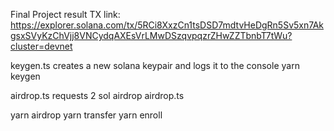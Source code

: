Final Project result TX link:
https://explorer.solana.com/tx/5RCi8XxzCn1tsDSD7mdtvHeDgRn5Sv5xn7AkgsxSVyKzChVjj8VNCydqAXEsVrLMwDSzqvpqzrZHwZZTbnbT7tWu?cluster=devnet

keygen.ts creates a new solana keypair and logs it to the console
yarn keygen

airdrop.ts requests 2 sol airdrop
airdrop.ts

yarn airdrop
yarn transfer
yarn enroll
